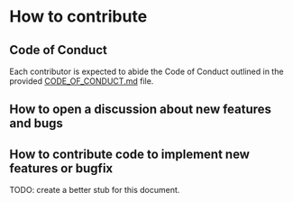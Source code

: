 # How to contribute

## Code of Conduct
Each contributor is expected to abide the Code of Conduct outlined in the provided [CODE_OF_CONDUCT.md](CODE_OF_CONDUCT.md) file.

## How to open a discussion about new features and bugs

## How to contribute code to implement new features or bugfix 

TODO: create a better stub for this document.
